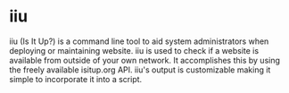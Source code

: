 iiu
===

iiu (Is It Up?) is a command line tool to aid system administrators when deploying or maintaining website. iiu is used to check if a website is available from outside of your own network. It accomplishes this by using the freely available isitup.org API. iiu's output is customizable making it simple to incorporate it into a script.
